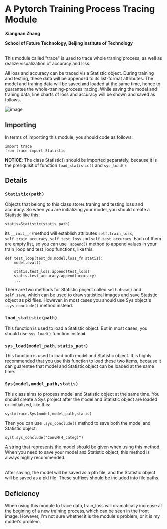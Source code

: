 # A Pytorch Training Process Tracing Module
**Xiangnan Zhang**

**School of Future Technology, Beijing Institute of Technology**

<br/>
This module called "trace" is used to trace whole traning process, as well as realize visualization of accuracy and loss. 

All loss and accuracy can be traced via a Statistic object. During training and testing, these data will be appended to its list-format attributes. The model and traning data will
be saved and loaded at the same time, hence to guarantee the whole-traning-process tracing. While saving the model and traning data, line charts of loss and accuracy will be shown and saved as follows.

![image](https://userblink.csdnimg.cn/direct/f369e83f57c94812b20778c958e78681.png)
## Importing
In terms of importing this module, you should code as follows:
```
import trace
from trace import Statistic
```
**NOTICE**: The class Statistic() should be imported separately, because it is the preriquisit of function ```load_statistic()``` and ```sys_load()```.
## Details
### ```Statistic(path)```
Objects that belong to this class stores traning and testing loss and accuracy. So when you are initializing your model, you should create a Statistic like this:
```
statis=Statistic(statis_path)
```
its ```__init__()```method will establish attributes ```self.train_loss```, ```self.train_accuracy```, ```self.test_loss``` and ```self.test_accuracy```. Each of them are empty list, so you can 
use ```.append()``` method to append values in your train_loop and test_loop functions, like this:
```
def test_loop(test_ds,model,loss_fn,statis):
    model.eval()
    ...
    statis.test_loss.append(test_loss)
    statis.test_accuracy.append(accuracy)
    ...
```
There are two methods for Statistic project called ```self.draw()``` and ```self.save```, which can be used to draw statistical images and save Statistic object as pkl files. However, in most cases you should use Sys object's ```.sys_conclude()``` method instead.
### ```load_statistic(path)```
This function is used to load a Statistic object. But in most cases, you should use ```sys_load()``` function instead.
### ```sys_load(model_path,statis_path)```
This function is used to load both model and Statistic object. It is highly recommended that you use this function to load these two items, because it can guarentee that model and Statistic object can be loaded at the same time.
### ```Sys(model,model_path,statis)```
This class aims to process model and Statistic object at the same time. You should create a Sys project after the model and Statistic object are loaded or iinitialized, like this:
```
syst=trace.Sys(model,model_path,statis)
```
Then you can use ```.sys_conclude()``` method to save both the model and Statistic object:
```
syst.sys_conclude("ConvM(4_categ)")
```
A string that represents the model should be given when using this method. When you need to save your model and Statistic object, this method is always highly recommended.

<br/>
After saving, the model will be saved as a pth file, and the Statistic object will be saved as a pkl file. These suffixes should be included into file paths.

## Deficiency
When using this module to trace data, train_loss will dramatically increase at the begining of a new training process, which can be seen in the front image. However, I'm not sure whether it is the module's problem, or it is my model's problem.

